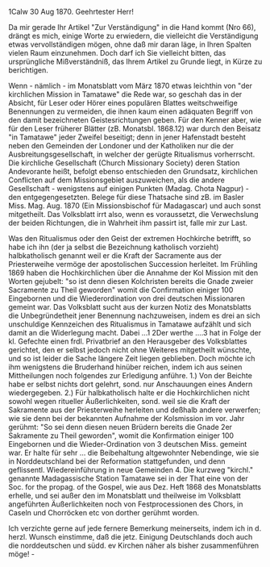  1Calw 30 Aug 1870.
Geehrtester Herr!

Da mir gerade Ihr Artikel "Zur Verständigung" in die Hand kommt (Nro 66), drängt es mich, einige Worte zu erwiedern, die vielleicht die Verständigung etwas vervollständigen mögen, ohne daß mir daran läge, in Ihren Spalten vielen Raum einzunehmen. Doch darf ich Sie vielleicht bitten, das ursprüngliche Mißverständniß, das Ihrem Artikel zu Grunde liegt, in Kürze zu berichtigen.

Wenn - nämlich - im Monatsblatt vom März 1870 etwas leichthin von "der kirchlichen Mission in Tamatawe" die Rede war, so geschah das in der Absicht, für Leser oder Hörer eines populären Blattes weitschweifige Benennungen zu vermeiden, die ihnen kaum einen adäquaten Begriff von den damit bezeichneten Geistesrichtungen geben. Für den Kenner aber, wie für den Leser früherer Blätter (zB. Monatsbl. 1868.12) war durch den Beisatz "in Tamatawe" jeder Zweifel beseitigt; denn in jener Hafenstadt besteht neben den Gemeinden der Londoner und der Katholiken nur die der Ausbreitungsgesellschaft, in welcher der gerügte Ritualismus vorherrscht. Die kirchliche Gesellschaft (Church Missionary Society) deren Station Andevorante heißt, befolgt ebenso entschieden den Grundsatz, kirchlichen Conflicten auf dem Missionsgebiet auszuweichen, als die andere Gesellschaft - wenigstens auf einigen Punkten (Madag. Chota Nagpur) - den entgegengesetzten. Belege für diese Thatsache sind zB. im Basler Miss. Mag. Aug. 1870 (Ein Missionsbischof für Madagascar) und auch sonst mitgetheilt. Das Volksblatt irrt also, wenn es voraussetzt, die Verwechslung der beiden Richtungen, die in Wahrheit ihm passirt ist, falle mir zur Last.

Was den Ritualismus oder den Geist der extremen Hochkirche betrifft, so habe ich ihn (der ja selbst die Bezeichnung katholisch vorzieht) halbkatholisch genannt weil er die Kraft der Sacramente aus der Priesterweihe vermöge der apostolischen Succession herleitet. Im Frühling 1869 haben die Hochkirchlichen über die Annahme der Kol Mission mit den Worten gejubelt: "so ist denn diesen Kolchristen bereits die Gnade zweier Sacramente zu Theil geworden" womit die Confirmation einiger 100 Eingebornen und die Wiederordination von drei deutschen Missionaren gemeint war. Das Volksblatt sucht aus der kurzen Notiz des Monatsblatts die Unbegründetheit jener Benennung nachzuweisen, indem es drei an sich unschuldige Kennzeichen des Ritualismus in Tamatawe aufzählt und sich damit an die Widerlegung macht. Dabei ...1 
2Der werthe ....3 hat in Folge der kl. Gefechte einen frdl. Privatbrief an den Herausgeber des Volksblattes gerichtet, den er selbst jedoch nicht ohne Weiteres mitgetheilt wünschte, und so ist leider die Sache längere Zeit liegen geblieben. Doch möchte ich ihm wenigstens die Bruderhand hinüber reichen, indem ich aus seinen Mittheilungen noch folgendes zur Erledigung anführe. 1.) Von der Beichte habe er selbst nichts dort gelehrt, sond. nur Anschauungen eines Andern wiedergegeben. 2.) Für halbkatholisch halte er die Hochkirchlichen nicht sowohl wegen ritueller Äußerlichkeiten, sond. weil sie die Kraft der Sakramente aus der Priesterweihe herleiten und deßhalb andere verwerfen; wie sie denn bei der bekannten Aufnahme der Kolsmission im vor. Jahr gerühmt: "So sei denn diesen neuen Brüdern bereits die Gnade 2er Sakramente zu Theil geworden", womit die Konfirmation einiger 100 Eingebornen und die Wieder-Ordination von 3 deutschen Miss. gemeint war. Er halte für sehr ... die Beibehaltung altgewohnter Nebendinge, wie sie in Norddeutschland bei der Reformation stattgefunden, und denn geflissentl. Wiedereinführung in neue Gemeinden 4. Die kurzweg "kirchl." genannte Madagassische Station Tamatawe sei in der That eine von der Soc. for the propag. of the Gospel, wie aus Dez. Heft 1868 des Monatsblatts erhelle, und sei außer den im Monatsblatt und theilweise im Volksblatt angeführten Äußerlichkeiten noch von Festprocessionen des Chors, in Caseln und Chorröcken etc von dorther gerühmt worden.

Ich verzichte gerne auf jede fernere Bemerkung meinerseits, indem ich in d. herzl. Wunsch einstimme, daß die jetz. Einigung Deutschlands doch auch die norddeutschen und südd. ev Kirchen näher als bisher zusammenführen möge! - 